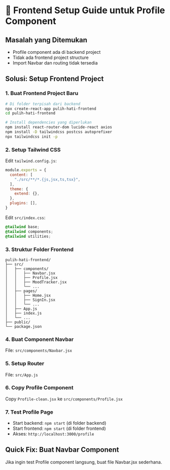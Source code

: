 # 🚀 Frontend Setup Guide untuk Profile Component

## Masalah yang Ditemukan
- Profile component ada di backend project
- Tidak ada frontend project structure
- Import Navbar dan routing tidak tersedia

## Solusi: Setup Frontend Project

### 1. Buat Frontend Project Baru
```bash
# Di folder terpisah dari backend
npx create-react-app pulih-hati-frontend
cd pulih-hati-frontend

# Install dependencies yang diperlukan
npm install react-router-dom lucide-react axios
npm install -D tailwindcss postcss autoprefixer
npx tailwindcss init -p
```

### 2. Setup Tailwind CSS
Edit `tailwind.config.js`:
```javascript
module.exports = {
  content: [
    "./src/**/*.{js,jsx,ts,tsx}",
  ],
  theme: {
    extend: {},
  },
  plugins: [],
}
```

Edit `src/index.css`:
```css
@tailwind base;
@tailwind components;
@tailwind utilities;
```

### 3. Struktur Folder Frontend
```
pulih-hati-frontend/
├── src/
│   ├── components/
│   │   ├── Navbar.jsx
│   │   ├── Profile.jsx
│   │   ├── MoodTracker.jsx
│   │   └── ...
│   ├── pages/
│   │   ├── Home.jsx
│   │   ├── SignIn.jsx
│   │   └── ...
│   ├── App.js
│   ├── index.js
│   └── ...
├── public/
└── package.json
```

### 4. Buat Component Navbar
File: `src/components/Navbar.jsx`

### 5. Setup Router
File: `src/App.js`

### 6. Copy Profile Component
Copy `Profile-clean.jsx` ke `src/components/Profile.jsx`

### 7. Test Profile Page
- Start backend: `npm start` (di folder backend)
- Start frontend: `npm start` (di folder frontend)
- Akses: `http://localhost:3000/profile`

## Quick Fix: Buat Navbar Component

Jika ingin test Profile component langsung, buat file Navbar.jsx sederhana.
